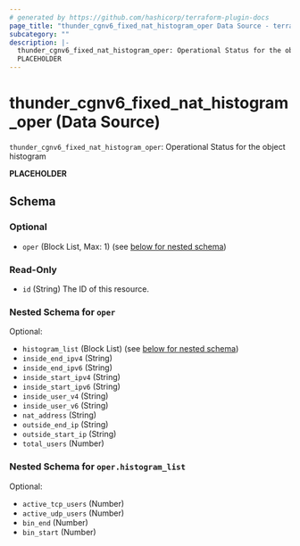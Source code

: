 ```yaml
---
# generated by https://github.com/hashicorp/terraform-plugin-docs
page_title: "thunder_cgnv6_fixed_nat_histogram_oper Data Source - terraform-provider-thunder"
subcategory: ""
description: |-
  thunder_cgnv6_fixed_nat_histogram_oper: Operational Status for the object histogram
  PLACEHOLDER
---
```


# thunder_cgnv6_fixed_nat_histogram_oper (Data Source)

`thunder_cgnv6_fixed_nat_histogram_oper`: Operational Status for the object histogram

__PLACEHOLDER__



<!-- schema generated by tfplugindocs -->
## Schema

### Optional

- `oper` (Block List, Max: 1) (see [below for nested schema](#nestedblock--oper))

### Read-Only

- `id` (String) The ID of this resource.

<a id="nestedblock--oper"></a>
### Nested Schema for `oper`

Optional:

- `histogram_list` (Block List) (see [below for nested schema](#nestedblock--oper--histogram_list))
- `inside_end_ipv4` (String)
- `inside_end_ipv6` (String)
- `inside_start_ipv4` (String)
- `inside_start_ipv6` (String)
- `inside_user_v4` (String)
- `inside_user_v6` (String)
- `nat_address` (String)
- `outside_end_ip` (String)
- `outside_start_ip` (String)
- `total_users` (Number)

<a id="nestedblock--oper--histogram_list"></a>
### Nested Schema for `oper.histogram_list`

Optional:

- `active_tcp_users` (Number)
- `active_udp_users` (Number)
- `bin_end` (Number)
- `bin_start` (Number)


